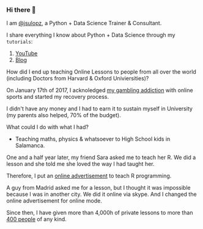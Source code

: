 ### Hi there 👋

I am [@jsulopz](https://twitter.com/jsulopz), a Python + Data Science Trainer & Consultant.

I share everything I know about Python + Data Science through my `tutorials`:

1. [YouTube](https://youtube.com/c/pythonresolver/)
2. [Blog](https://blog.pythonassembly.com/)

How did I end up teaching Online Lessons to people from all over the world (including Doctors from Harvard & Oxford Univiersities)?

On January 17th of 2017, I acknoledged [my gambling addiction](https://medium.com/@jesusloplar/buenas-tardes-me-llamo-jes%C3%BAs-l%C3%B3pez-enfermo-lud%C3%B3pata-en-rehabilitaci%C3%B3n-7566c17ee56) with online sports and started my recovery process.

I didn't have any money and I had to earn it to sustain myself in University (my parents also helped, 70% of the budget).

What could I do with what I had?

- Teaching maths, physics & whatsoever to High School kids in Salamanca.

One and a half year later, my friend Sara asked me to teach her R. We did a lesson and she told me she loved the way I had taught her.

Therefore, I put an [online advertisement](https://www.tusclasesparticulares.com/profesores/jesus-lopez1407633/opiniones) to teach R programming.

A guy from Madrid asked me for a lesson, but I thought it was impossible because I was in another city. We did it online via skype. And I changed the online advertisement for online mode.

Since then, I have given more than 4,000h of private lessons to more than [400 people](https://github.com/jsulopz/01-resolving-python-data-science/network/members) of any kind.

<!--
**jsulopz/jsulopz** is a ✨ _special_ ✨ repository because its `README.md` (this file) appears on your GitHub profile.

Here are some ideas to get you started:

- 🔭 I’m currently working on ...
- 🌱 I’m currently learning ...
- 👯 I’m looking to collaborate on ...
- 🤔 I’m looking for help with ...
- 💬 Ask me about ...
- 📫 How to reach me: ...
- 😄 Pronouns: ...
- ⚡ Fun fact: ...
-->
